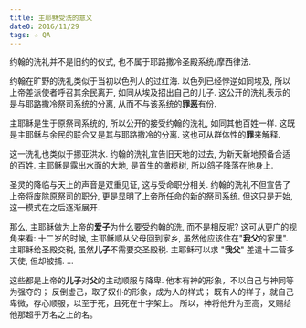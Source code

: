 ```yaml
---
title: 主耶稣受洗的意义
date0: 2016/11/29
tags: ☆ QA
---
```


约翰的洗礼并不是旧约的仪式, 也不属于耶路撒冷圣殿系统/摩西律法.

约翰在旷野的洗礼类似于当初以色列人的过红海. 以色列已经悖逆如同埃及, 所以上帝差派使者呼召其余民离开, 如同从埃及招出自己的儿子.  这公开的洗礼表示的是与耶路撒冷祭司系统的分离, 从而不与该系统的**罪恶**有份.

主耶稣是生于原祭司系统的, 所以公开的接受约翰的洗礼, 如同其他百姓一样. 这既是主耶稣与余民的联合又是其与耶路撒冷的分离. 这也可从群体性的**罪**来解释.

这一洗礼也类似于挪亚洪水. 约翰的洗礼宣告旧天地的过去, 为新天新地预备合适的百姓. 主耶稣是露出水面的大地, 是首生的橄榄树, 所以鸽子降落在他身上.

圣灵的降临与天上的声音是双重见证, 这与受命职分相关. 约翰的洗礼不但宣告了上帝将废除原祭司的职分, 更是显明了上帝所任命的新的祭司系统. 但这只是开始, 这一模式在之后逐渐展开.

那么, 主耶稣做为上帝的**爱子**为什么要受约翰的洗, 而不是相反呢? 这可从更广的视角来看:
十二岁的时候, 主耶稣顺从父母回到家乡, 虽然他应该住在"**我父**的家里".
主耶稣给圣殿交税, 虽然**儿子**不需要交圣殿税.
主耶稣可以求 "**我父**" 差遣十二营多天使, 但却被捕.
...

这些都是上帝的**儿子**对**父**的主动顺服与降卑. 他本有神的形象，不以自己与神同等为强夺的； 反倒虚己，取了奴仆的形象，成为人的样式； 既有人的样子，就自己卑微，存心顺服，以至于死，且死在十字架上。 所以，神将他升为至高，又赐给他那超乎万名之上的名。

